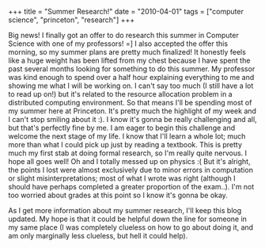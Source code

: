 +++
title = "Summer Research!"
date = "2010-04-01"
tags = ["computer science", "princeton", "research"]
+++

Big news! I finally got an offer to do research this summer in Computer Science
with one of my professors! =] I also accepted the offer this morning, so my
summer plans are pretty much finalized! It honestly feels like a huge weight has
been lifted from my chest because I have spent the past several months looking
for something to do this summer. My professor was kind enough to spend over a
half hour explaining everything to me and showing me what I will be working
on. I can't say too much (I still have a lot to read up on!) but it's related to
the resource allocation problem in a distributed computing environment. So that
means I'll be spending most of my summer here at Princeton. It's pretty much the
highlight of my week and I can't stop smiling about it :). I know it's gonna be
really challenging and all, but that's perfectly fine by me. I am eager to
begin this challenge and welcome the next stage of my life. I know that I'll
learn a whole lot; much more than what I could pick up just by reading a
textbook. This is pretty much my first stab at doing formal research, so I'm
really quite nervous. I hope all goes well!  Oh and I totally messed up on
physics :( But it's alright, the points I lost were almost exclusively due to
minor errors in computation or slight misinterpretations; most of what I wrote
was right (although I should have perhaps completed a greater proportion of the
exam..).  I'm not too worried about grades at this point so I know it's gonna
be okay.

As I get more information about my summer research, I'll keep this blog
updated. My hope is that it could be helpful down the line for someone in my
same place (I was completely clueless on how to go about doing it, and am only
marginally less clueless, but hell it could help).
